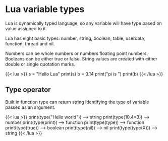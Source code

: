 


# Lua variable types
Lua is dynamically typed language, so any variable will have type based on value
assigned to it.

Lua has eight basic types: number, string, boolean, table, userdata, function, thread and nil.

Numbers can be whole numbers or numbers floating point numbers.
Booleans can be either true or false.
String values are created with either double or single quotation marks.

{{< lua >}}
s = "Hello Lua"
print(s)
b = 3.14
print("pi is ")
print(b)
{{< /lua >}}

## Type operator
Built in function type can return string identifying the type of variable passed as an argument.

{{< lua >}}
print(type("Hello world"))  --> string
print(type(10.4*3))         --> number
print(type(print))          --> function
print(type(type))           --> function
print(type(true))           --> boolean
print(type(nil))            --> nil
print(type(type(X)))        --> string
{{< /lua >}}

